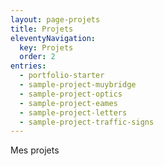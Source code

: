 ```yaml
---
layout: page-projets
title: Projets
eleventyNavigation:
  key: Projets
  order: 2
entries:
  - portfolio-starter
  - sample-project-muybridge
  - sample-project-optics
  - sample-project-eames
  - sample-project-letters
  - sample-project-traffic-signs
---
```


Mes projets

